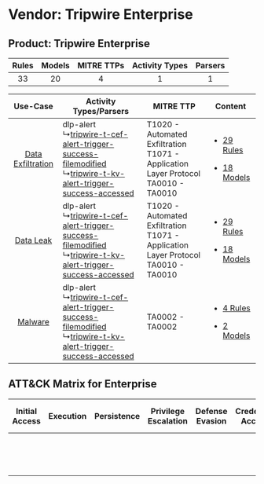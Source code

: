 Vendor: Tripwire Enterprise
===========================
Product: Tripwire Enterprise
----------------------------
| Rules | Models | MITRE TTPs | Activity Types | Parsers |
|:-----:|:------:|:----------:|:--------------:|:-------:|
|  33   |   20   |     4      |       1        |    1    |

|    Use-Case    | Activity Types/Parsers    | MITRE TTP    | Content    |
|:----:| ---- | ---- | ---- |
| [Data Exfiltration](../../../UseCases/uc_data_exfiltration.md) |  dlp-alert<br> ↳[tripwire-t-cef-alert-trigger-success-filemodified](Ps/pC_tripwiretcefalerttriggersuccessfilemodified.md)<br> ↳[tripwire-t-kv-alert-trigger-success-accessed](Ps/pC_tripwiretkvalerttriggersuccessaccessed.md)<br> | T1020 - Automated Exfiltration<br>T1071 - Application Layer Protocol<br>TA0010 - TA0010<br> | [<ul><li>29 Rules</li></ul><ul><li>18 Models</li></ul>](RM/r_m_tripwire_enterprise_tripwire_enterprise_Data_Exfiltration.md) |
|         [Data Leak](../../../UseCases/uc_data_leak.md)         |  dlp-alert<br> ↳[tripwire-t-cef-alert-trigger-success-filemodified](Ps/pC_tripwiretcefalerttriggersuccessfilemodified.md)<br> ↳[tripwire-t-kv-alert-trigger-success-accessed](Ps/pC_tripwiretkvalerttriggersuccessaccessed.md)<br> | T1020 - Automated Exfiltration<br>T1071 - Application Layer Protocol<br>TA0010 - TA0010<br> | [<ul><li>29 Rules</li></ul><ul><li>18 Models</li></ul>](RM/r_m_tripwire_enterprise_tripwire_enterprise_Data_Leak.md)         |
|    [Malware](../../../UseCases/uc_malware.md)    |  dlp-alert<br> ↳[tripwire-t-cef-alert-trigger-success-filemodified](Ps/pC_tripwiretcefalerttriggersuccessfilemodified.md)<br> ↳[tripwire-t-kv-alert-trigger-success-accessed](Ps/pC_tripwiretkvalerttriggersuccessaccessed.md)<br> | TA0002 - TA0002<br>    | [<ul><li>4 Rules</li></ul><ul><li>2 Models</li></ul>](RM/r_m_tripwire_enterprise_tripwire_enterprise_Malware.md)    |

ATT&CK Matrix for Enterprise
----------------------------
| Initial Access | Execution | Persistence | Privilege Escalation | Defense Evasion | Credential Access | Discovery | Lateral Movement | Collection | Command and Control                                                             | Exfiltration                                                                | Impact |
| -------------- | --------- | ----------- | -------------------- | --------------- | ----------------- | --------- | ---------------- | ---------- | ------------------------------------------------------------------------------- | --------------------------------------------------------------------------- | ------ |
|                |           |             |                      |                 |                   |           |                  |            | [Application Layer Protocol](https://attack.mitre.org/techniques/T1071)<br><br> | [Automated Exfiltration](https://attack.mitre.org/techniques/T1020)<br><br> |        |